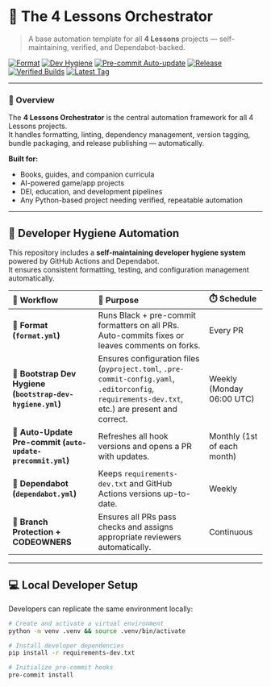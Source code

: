 # 🧩 The 4 Lessons Orchestrator  
> A base automation template for all **4 Lessons** projects — self-maintaining, verified, and Dependabot-backed.

[![Format](https://github.com/lgreene2/the4lessons-orchestrator/actions/workflows/format.yml/badge.svg)](https://github.com/lgreene2/the4lessons-orchestrator/actions/workflows/format.yml)
[![Dev Hygiene](https://github.com/lgreene2/the4lessons-orchestrator/actions/workflows/bootstrap-dev-hygiene.yml/badge.svg)](https://github.com/lgreene2/the4lessons-orchestrator/actions/workflows/bootstrap-dev-hygiene.yml)
[![Pre-commit Auto-update](https://github.com/lgreene2/the4lessons-orchestrator/actions/workflows/auto-update-precommit.yml/badge.svg)](https://github.com/lgreene2/the4lessons-orchestrator/actions/workflows/auto-update-precommit.yml)
[![Release](https://github.com/lgreene2/the4lessons-orchestrator/actions/workflows/release.yml/badge.svg)](https://github.com/lgreene2/the4lessons-orchestrator/actions/workflows/release.yml)
[![Verified Builds](https://img.shields.io/endpoint?url=https%3A%2F%2Fraw.githubusercontent.com%2Flgreene2%2Fthe4lessons-orchestrator%2Fmain%2Fbadges%2Fverified.json)](https://github.com/lgreene2/the4lessons-orchestrator)
[![Latest Tag](https://img.shields.io/github/v/tag/lgreene2/the4lessons-orchestrator?label=latest&color=blue)](https://github.com/lgreene2/the4lessons-orchestrator/releases)

---

### 🧠 Overview

The **4 Lessons Orchestrator** is the central automation framework for all 4 Lessons projects.  
It handles formatting, linting, dependency management, version tagging, bundle packaging, and release publishing — automatically.

**Built for:**  
- Books, guides, and companion curricula  
- AI-powered game/app projects  
- DEI, education, and development pipelines  
- Any Python-based project needing verified, repeatable automation

---

## 🌱 Developer Hygiene Automation

This repository includes a **self-maintaining developer hygiene system** powered by GitHub Actions and Dependabot.  
It ensures consistent formatting, testing, and configuration management automatically.

| 🧩 Workflow | 🧰 Purpose | ⏱️ Schedule |
|:------------|:-----------|:------------|
| 🧼 **Format (`format.yml`)** | Runs Black + pre-commit formatters on all PRs. Auto-commits fixes or leaves comments on forks. | Every PR |
| 🧹 **Bootstrap Dev Hygiene (`bootstrap-dev-hygiene.yml`)** | Ensures configuration files (`pyproject.toml`, `.pre-commit-config.yaml`, `.editorconfig`, `requirements-dev.txt`, etc.) are present and correct. | Weekly (Monday 06:00 UTC) |
| 🔁 **Auto-Update Pre-commit (`auto-update-precommit.yml`)** | Refreshes all hook versions and opens a PR with updates. | Monthly (1st of each month) |
| 🤖 **Dependabot (`dependabot.yml`)** | Keeps `requirements-dev.txt` and GitHub Actions versions up-to-date. | Weekly |
| 🧩 **Branch Protection + CODEOWNERS** | Ensures all PRs pass checks and assigns appropriate reviewers automatically. | Continuous |

---

## 💻 Local Developer Setup

Developers can replicate the same environment locally:

```bash
# Create and activate a virtual environment
python -m venv .venv && source .venv/bin/activate

# Install developer dependencies
pip install -r requirements-dev.txt

# Initialize pre-commit hooks
pre-commit install

